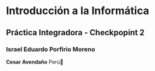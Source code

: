 # Introducción a la Informática

## Práctica Integradora - Checkpopint 2

### Israel Eduardo Porfirio Moreno


<!-- Contenido de los integrantes del equipo -->
**Cesar Avendaño**
Perú:ghost: